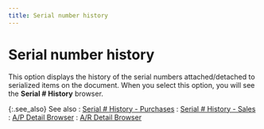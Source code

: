 ```yaml
---
title: Serial number history
---
```


# Serial number history


This option displays the history of the serial numbers attached/detached to serialized items on the document. When you select this option, you will see the **Serial # History** browser.


{:.see_also}
See also
: [Serial # History - Purchases]({{site.pp_chm}}/purc-proc/pos/po-processes/cmt-items-po/enter-cmt-qty/serial-number-history-browser/serial_number_history_browser_pur_con.html)
: [Serial # History - Sales]({{site.sp_chm}}/misc/serial_number_history_browser.html)
: [A/P Detail Browser]({{site.acc_baseurl}}/vendor-payments-and-refunds/accounts-payable-details/a_p_detail_browser.html)
: [A/R Detail Browser]({{site.acc_baseurl}}/customer-receipts-and-refunds/accounts-receivable-details/a_r_detail_browser.html)
